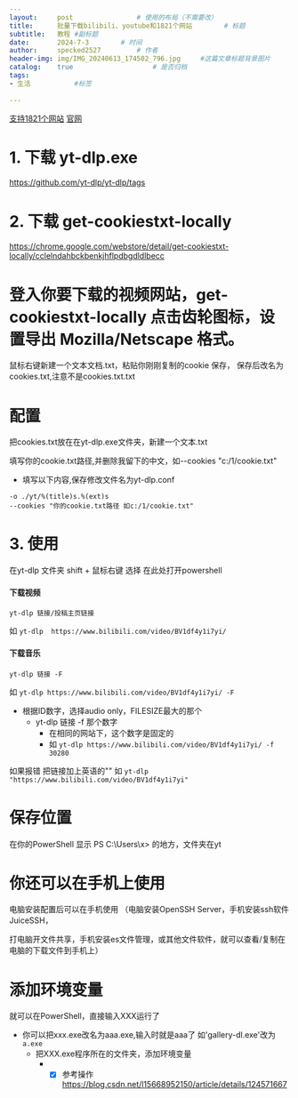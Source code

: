 ```yaml
---
layout:     post   			    # 使用的布局（不需要改）
title:      批量下载bilibili、youtube和1821个网站		# 标题 
subtitle:   教程 #副标题
date:       2024-7-3		# 时间
author:     specked2527			# 作者
header-img: img/IMG_20240613_174502_796.jpg 	#这篇文章标题背景图片
catalog:    true 				    # 是否归档
tags:		
- 生活		   #标签
    
--- 
```


[支持1821个网站](https://github.com/yt-dlp/yt-dlp/blob/master/supportedsites.md)
[官网](https://github.com/yt-dlp/yt-dlp/)

# 1. 下载 yt-dlp.exe
https://github.com/yt-dlp/yt-dlp/tags

# 2. 下载 get-cookiestxt-locally
https://chrome.google.com/webstore/detail/get-cookiestxt-locally/cclelndahbckbenkjhflpdbgdldlbecc 

# 登入你要下载的视频网站，get-cookiestxt-locally 点击齿轮图标，设置导出 Mozilla/Netscape 格式。 
鼠标右键新建一个文本文档.txt，粘贴你刚刚复制的cookie 保存，  保存后改名为cookies.txt,注意不是cookies.txt.txt

# 配置
把cookies.txt放在在yt-dlp.exe文件夹，新建一个文本.txt

填写你的cookie.txt路径,并删除我留下的中文，如--cookies "c:/1/cookie.txt"
* 填写以下内容,保存修改文件名为yt-dlp.conf
```
-o ./yt/%(title)s.%(ext)s
--cookies "你的cookie.txt路径 如c:/1/cookie.txt"
```


# 3. 使用
在yt-dlp 文件夹 shift + 鼠标右键 选择 在此处打开powershell

#### 下载视频
`yt-dlp 链接/投稿主页链接`

如 `yt-dlp  https://www.bilibili.com/video/BV1df4y1i7yi/`

#### 下载音乐
`yt-dlp 链接 -F `

如 `yt-dlp https://www.bilibili.com/video/BV1df4y1i7yi/ -F `
* 根据ID数字，选择audio only，FILESIZE最大的那个
  * yt-dlp 链接 -f 那个数字
    * 在相同的网站下，这个数字是固定的
    * 如 `yt-dlp https://www.bilibili.com/video/BV1df4y1i7yi/ -f 30280 `

如果报错
把链接加上英语的""
如 `yt-dlp  "https://www.bilibili.com/video/BV1df4y1i7yi"`


# 保存位置
在你的PowerShell 显示
PS C:\Users\x> 的地方，文件夹在yt

# 你还可以在手机上使用
 电脑安装配置后可以在手机使用
 （电脑安装OpenSSH Server，手机安装ssh软件JuiceSSH，
 
  打电脑开文件共享，手机安装es文件管理，或其他文件软件，就可以查看/复制在电脑的下载文件到手机上）

# 添加环境变量
就可以在PowerShell，直接输入XXX运行了 
* 你可以把xxx.exe改名为aaa.exe,输入时就是aaa了 如'gallery-dl.exe'改为`a.exe`
  * 把XXX.exe程序所在的文件夹，添加环境变量
    * - [x] 参考操作 https://blog.csdn.net/l15668952150/article/details/124571667
